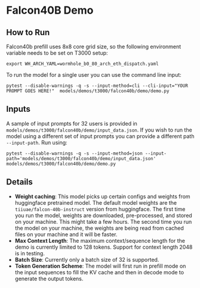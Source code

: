 # Falcon40B Demo

## How to Run

Falcon40b prefill uses 8x8 core grid size, so the following environment variable needs to be set on T3000 setup:

`export WH_ARCH_YAML=wormhole_b0_80_arch_eth_dispatch.yaml`

To run the model for a single user you can use the command line input:

`pytest --disable-warnings -q -s --input-method=cli --cli-input="YOUR PROMPT GOES HERE!"  models/demos/t3000/falcon40b/demo/demo.py`

## Inputs

A sample of input prompts for 32 users is provided in `models/demos/t3000/falcon40b/demo/input_data.json`. If you wish to run the model using a different set of input prompts you can provide a different path `--input-path`. Run using:

`pytest --disable-warnings -q -s --input-method=json --input-path='models/demos/t3000/falcon40b/demo/input_data.json' models/demos/t3000/falcon40b/demo/demo.py`

## Details

- **Weight caching**: This model picks up certain configs and weights from huggingface pretrained model. The default model weights are the `tiiuae/falcon-40b-instruct` version from huggingface. The first time you run the model, weights are downloaded, pre-processed, and stored on your machine. This might take a few hours. The second time you run the model on your machine, the weights are being read from cached files on your machine and it will be faster.
- **Max Context Length**: The maximum context/sequence length for the demo is currently limited to 128 tokens. Support for context length 2048 is in testing.
- **Batch Size**: Currently only a batch size of 32 is supported.
- **Token Generation Scheme**: The model will first run in prefill mode on the input sequences to fill the KV cache and then in decode mode to generate the output tokens.
